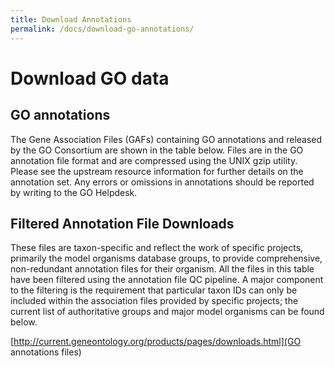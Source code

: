 ```yaml
---
title: Download Annotations
permalink: /docs/download-go-annotations/
---
```

# Download GO data 

## GO annotations 

The Gene Association Files (GAFs) containing GO annotations and released by the GO Consortium are shown in the table below. Files are in the GO annotation file format and are compressed using the UNIX gzip utility. Please see the upstream resource information for further details on the annotation set. Any errors or omissions in annotations should be reported by writing to the GO Helpdesk.


## Filtered Annotation File Downloads
These files are taxon-specific and reflect the work of specific projects, primarily the model organisms database groups, to provide comprehensive, non-redundant annotation files for their organism. All the files in this table have been filtered using the annotation file QC pipeline. A major component to the filtering is the requirement that particular taxon IDs can only be included within the association files provided by specific projects; the current list of authoritative groups and major model organisms can be found below.

[http://current.geneontology.org/products/pages/downloads.html](GO annotations files)
